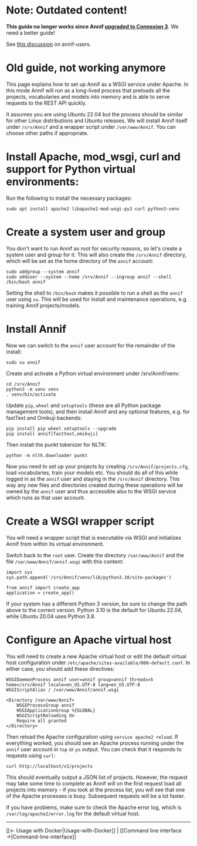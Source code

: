 # Note: Outdated content!

**This guide no longer works since Annif [upgraded to Connexion 3](https://github.com/NatLibFi/Annif/pull/702)**. We need a better guide!

See [this discussion](https://groups.google.com/g/annif-users/c/yKihTSQsMVM/m/vlGPtZ7QAQAJ) on annif-users.

# Old guide, not working anymore

This page explains how to set up Annif as a WSGI service under Apache. In this mode Annif will run as a long-lived process that preloads all the projects, vocabularies and models into memory and is able to serve requests to the REST API quickly.

It assumes you are using Ubuntu 22.04 but the process should be similar for other Linux distributions and Ubuntu releases. We will install Annif itself under `/srv/Annif` and a wrapper script under `/var/www/Annif`. You can choose other paths if appropriate.

# Install Apache, mod_wsgi, curl and support for Python virtual environments:

Run the following to install the necessary packages:

    sudo apt install apache2 libapache2-mod-wsgi-py3 curl python3-venv

# Create a system user and group

You don't want to run Annif as root for security reasons, so let's create a system user and group for it. This will also create the `/srv/Annif` directory, which will be set as the home directory of the `annif` account:

    sudo addgroup --system annif
    sudo adduser --system --home /srv/Annif --ingroup annif --shell /bin/bash annif

Setting the shell to `/bin/bash` makes it possible to run a shell as the `annif` user using `su`. This will be used for install and maintenance operations, e.g. training Annif projects/models.

# Install Annif

Now we can switch to the `annif` user account for the remainder of the install:

    sudo su annif

Create and activate a Python virtual environment under /srv/Annif/venv:

    cd /srv/Annif
    python3 -m venv venv
    . venv/bin/activate

Update `pip`, `wheel` and `setuptools` (these are all Python package management tools), and then install Annif and any optional features, e.g. for fastText and Omikuji backends:

    pip install pip wheel setuptools --upgrade
    pip install annif[fasttext,omikuji]

Then install the punkt tokenizer for NLTK:

    python -m nltk.downloader punkt

Now you need to set up your projects by creating `/srv/Annif/projects.cfg`, load vocabularies, train your models etc. You should do all of this while logged in as the `annif` user and staying in the `/srv/Annif` directory. This way any new files and directories created during these operations will be owned by the `annif` user and thus accessible also to the WSGI service which runs as that user account.

# Create a WSGI wrapper script

You will need a wrapper script that is executable via WSGI and initializes Annif from within its virtual environment.

Switch back to the `root` user. Create the directory `/var/www/Annif` and the file `/var/www/Annif/annif.wsgi` with this content:

    import sys
    sys.path.append('/srv/Annif/venv/lib/python3.10/site-packages')
    
    from annif import create_app
    application = create_app()

If your system has a different Python 3 version, be sure to change the path above to the correct version. Python 3.10 is the default for Ubuntu 22.04, while Ubuntu 20.04 uses Python 3.8.

# Configure an Apache virtual host

You will need to create a new Apache virtual host or edit the default virtual host configuration under `/etc/apache/sites-available/000-default.conf`. In either case, you should add these directives:

    WSGIDaemonProcess annif user=annif group=annif threads=5 home=/srv/Annif locale=en_US.UTF-8 lang=en_US.UTF-8
    WSGIScriptAlias / /var/www/Annif/annif.wsgi

    <Directory /var/www/Annif>
        WSGIProcessGroup annif
        WSGIApplicationGroup %{GLOBAL}
        WSGIScriptReloading On
        Require all granted
    </Directory>

Then reload the Apache configuration using `service apache2 reload`. If everything worked, you should see an Apache process running under the `annif` user account in `top` or `ps` output. You can check that it responds to requests using `curl`:

    curl http://localhost/v1/projects

This should eventually output a JSON list of projects. However, the request may take some time to complete as Annif will on the first request load all projects into memory - if you look at the process list, you will see that one of the Apache processes is busy. Subsequent requests will be a lot faster.

If you have problems, make sure to check the Apache error log, which is `/var/log/apache2/error.log` for the default virtual host.

---

[[← Usage with Docker|Usage-with-Docker]] | [[Command line interface →|Command-line-interface]]